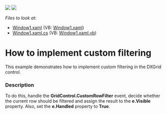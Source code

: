 <!-- default badges list -->
[![](https://img.shields.io/badge/Open_in_DevExpress_Support_Center-FF7200?style=flat-square&logo=DevExpress&logoColor=white)](https://supportcenter.devexpress.com/ticket/details/E1167)
[![](https://img.shields.io/badge/📖_How_to_use_DevExpress_Examples-e9f6fc?style=flat-square)](https://docs.devexpress.com/GeneralInformation/403183)
<!-- default badges end -->
<!-- default file list -->
*Files to look at*:

* [Window1.xaml](./CS/Window1.xaml) (VB: [Window1.xaml](./VB/Window1.xaml))
* [Window1.xaml.cs](./CS/Window1.xaml.cs) (VB: [Window1.xaml.vb](./VB/Window1.xaml.vb))
<!-- default file list end -->
# How to implement custom filtering


<p>This example demonstrates how to implement custom filtering in the DXGrid control.</p>


<h3>Description</h3>

<p>To do this, handle the <strong>GridControl.CustomRowFilter</strong> event, decide whether the current row should be filtered and assign the result to the <strong>e.Visible</strong> property. Also, set the <strong>e.Handled</strong> property to <strong>True</strong>.</p>

<br/>


